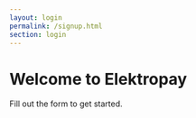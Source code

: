 ```yaml
---
layout: login
permalink: /signup.html
section: login
---
```


# Welcome to Elektropay

Fill out the form to get started.
